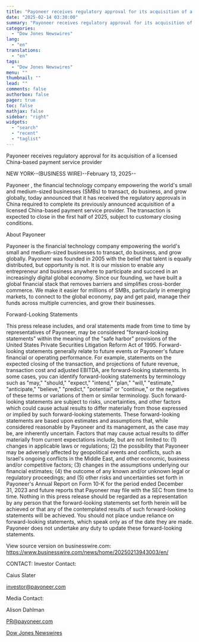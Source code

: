 ```yaml
---
title: "Payoneer receives regulatory approval for its acquisition of a licensed China-based payment service provider"
date: "2025-02-14 03:30:00"
summary: "Payoneer receives regulatory approval for its acquisition of a licensed China-based payment service providerNEW YORK--(BUSINESS WIRE)--February 13, 2025--Payoneer , the financial technology company empowering the world's small and medium-sized businesses (SMBs) to transact, do business, and grow globally, today announced that it has received the regulatory approvals in China required..."
categories:
  - "Dow Jones Newswires"
lang:
  - "en"
translations:
  - "en"
tags:
  - "Dow Jones Newswires"
menu: ""
thumbnail: ""
lead: ""
comments: false
authorbox: false
pager: true
toc: false
mathjax: false
sidebar: "right"
widgets:
  - "search"
  - "recent"
  - "taglist"
---
```


Payoneer receives regulatory approval for its acquisition of a licensed China-based payment service provider

NEW YORK--(BUSINESS WIRE)--February 13, 2025--

Payoneer , the financial technology company empowering the world's small and medium-sized businesses (SMBs) to transact, do business, and grow globally, today announced that it has received the regulatory approvals in China required to complete its previously announced acquisition of a licensed China-based payment service provider. The transaction is expected to close in the first half of 2025, subject to customary closing conditions.

About Payoneer

Payoneer is the financial technology company empowering the world's small and medium-sized businesses to transact, do business, and grow globally. Payoneer was founded in 2005 with the belief that talent is equally distributed, but opportunity is not. It is our mission to enable any entrepreneur and business anywhere to participate and succeed in an increasingly digital global economy. Since our founding, we have built a global financial stack that removes barriers and simplifies cross-border commerce. We make it easier for millions of SMBs, particularly in emerging markets, to connect to the global economy, pay and get paid, manage their funds across multiple currencies, and grow their businesses.

Forward-Looking Statements

This press release includes, and oral statements made from time to time by representatives of Payoneer, may be considered "forward-looking statements" within the meaning of the "safe harbor" provisions of the United States Private Securities Litigation Reform Act of 1995. Forward-looking statements generally relate to future events or Payoneer's future financial or operating performance. For example, statements on the expected closing of the transaction, and projections of future revenue, transaction cost and adjusted EBITDA, are forward-looking statements. In some cases, you can identify forward-looking statements by terminology such as "may," "should," "expect," "intend," "plan," "will," "estimate," "anticipate," "believe," "predict," "potential" or "continue," or the negatives of these terms or variations of them or similar terminology. Such forward-looking statements are subject to risks, uncertainties, and other factors which could cause actual results to differ materially from those expressed or implied by such forward-looking statements. These forward-looking statements are based upon estimates and assumptions that, while considered reasonable by Payoneer and its management, as the case may be, are inherently uncertain. Factors that may cause actual results to differ materially from current expectations include, but are not limited to: (1) changes in applicable laws or regulations; (2) the possibility that Payoneer may be adversely affected by geopolitical events and conflicts, such as Israel's ongoing conflicts in the Middle East, and other economic, business and/or competitive factors; (3) changes in the assumptions underlying our financial estimates; (4) the outcome of any known and/or unknown legal or regulatory proceedings; and (5) other risks and uncertainties set forth in Payoneer's Annual Report on Form 10-K for the period ended December 31, 2023 and future reports that Payoneer may file with the SEC from time to time. Nothing in this press release should be regarded as a representation by any person that the forward-looking statements set forth herein will be achieved or that any of the contemplated results of such forward-looking statements will be achieved. You should not place undue reliance on forward-looking statements, which speak only as of the date they are made. Payoneer does not undertake any duty to update these forward-looking statements.

View source version on businesswire.com: https://www.businesswire.com/news/home/20250213943003/en/

CONTACT: Investor Contact:

Caius Slater

investor@payoneer.com

Media Contact:

Alison Dahlman

PR@payoneer.com

[Dow Jones Newswires](https://www.tradingview.com/news/DJN_DN20250213013470:0/)
